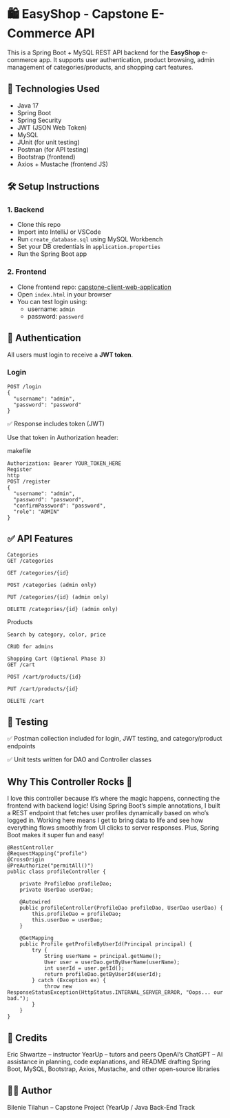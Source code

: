 # 🛍️ EasyShop - Capstone E-Commerce API

This is a Spring Boot + MySQL REST API backend for the **EasyShop** e-commerce app. It supports user authentication, product browsing, admin management of categories/products, and shopping cart features.

## 🚀 Technologies Used
- Java 17
- Spring Boot
- Spring Security
- JWT (JSON Web Token)
- MySQL
- JUnit (for unit testing)
- Postman (for API testing)
- Bootstrap (frontend)
- Axios + Mustache (frontend JS)

## 🛠️ Setup Instructions

### 1. Backend
- Clone this repo
- Import into IntelliJ or VSCode
- Run `create_database.sql` using MySQL Workbench
- Set your DB credentials in `application.properties`
- Run the Spring Boot app

### 2. Frontend
- Clone frontend repo: [capstone-client-web-application](https://github.com/Bilenie/capstone-client-web-application)
- Open `index.html` in your browser
- You can test login using:
  - username: `admin`
  - password: `password`

## 🔐 Authentication

All users must login to receive a **JWT token**.

### Login
```http
POST /login
{
  "username": "admin",
  "password": "password"
}
```
✅ Response includes token (JWT)

Use that token in Authorization header:

makefile
```
Authorization: Bearer YOUR_TOKEN_HERE
Register
http
POST /register
{
  "username": "admin",
  "password": "password",
  "confirmPassword": "password",
  "role": "ADMIN"
}
```
## ✅ API Features
```
Categories
GET /categories

GET /categories/{id}

POST /categories (admin only)

PUT /categories/{id} (admin only)

DELETE /categories/{id} (admin only)
```
Products
```
Search by category, color, price

CRUD for admins

Shopping Cart (Optional Phase 3)
GET /cart

POST /cart/products/{id}

PUT /cart/products/{id}

DELETE /cart
```
## 🧪 Testing

✅ Postman collection included for login, JWT testing, and category/product endpoints

✅ Unit tests written for DAO and Controller classes

## Why This Controller Rocks 🚀

I love this controller because it’s where the magic happens, connecting the frontend with backend logic! Using Spring Boot’s simple annotations, I built a REST endpoint that fetches user profiles dynamically based on who’s logged in. Working here means I get to bring data to life and see how everything flows smoothly from UI clicks to server responses. Plus, Spring Boot makes it super fun and easy!

```
@RestController
@RequestMapping("profile")
@CrossOrigin
@PreAuthorize("permitAll()")
public class profileController {

    private ProfileDao profileDao;
    private UserDao userDao;

    @Autowired
    public profileController(ProfileDao profileDao, UserDao userDao) {
        this.profileDao = profileDao;
        this.userDao = userDao;
    }

    @GetMapping
    public Profile getProfileByUserId(Principal principal) {
        try {
            String userName = principal.getName();
            User user = userDao.getByUserName(userName);
            int userId = user.getId();
            return profileDao.getByUserId(userId);
        } catch (Exception ex) {
            throw new ResponseStatusException(HttpStatus.INTERNAL_SERVER_ERROR, "Oops... our bad.");
        }
    }
}
```
## 🙏 Credits

Eric Shwartze – instructor
YearUp – tutors and peers
OpenAI’s ChatGPT – AI assistance in planning, code explanations, and README drafting
Spring Boot, MySQL, Bootstrap, Axios, Mustache, and other open-source libraries

## 👩‍💻 Author
Bilenie Tilahun – Capstone Project (YearUp / Java Back-End Track
